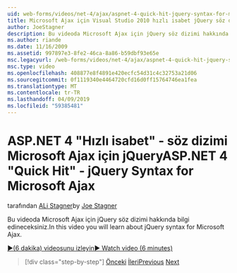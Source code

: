 ```yaml
---
uid: web-forms/videos/net-4/ajax/aspnet-4-quick-hit-jquery-syntax-for-microsoft-ajax
title: Microsoft Ajax için Visual Studio 2010 hızlı isabet jQuery söz dizimi | Microsoft Docs
author: JoeStagner
description: Bu videoda Microsoft Ajax için jQuery söz dizimi hakkında bilgi edineceksiniz.
ms.author: riande
ms.date: 11/16/2009
ms.assetid: 997897e3-8fe2-46ca-8a86-b59dbf93e65e
msc.legacyurl: /web-forms/videos/net-4/ajax/aspnet-4-quick-hit-jquery-syntax-for-microsoft-ajax
msc.type: video
ms.openlocfilehash: 408877e8f4891e420ecfc54d31c4c32753a21d06
ms.sourcegitcommit: 0f1119340e4464720cfd16d0ff15764746ea1fea
ms.translationtype: MT
ms.contentlocale: tr-TR
ms.lasthandoff: 04/09/2019
ms.locfileid: "59385481"
---
```

# <a name="aspnet-4-quick-hit---jquery-syntax-for-microsoft-ajax"></a><span data-ttu-id="f7419-103">ASP.NET 4 "Hızlı isabet" - söz dizimi Microsoft Ajax için jQuery</span><span class="sxs-lookup"><span data-stu-id="f7419-103">ASP.NET 4 "Quick Hit" - jQuery Syntax for Microsoft Ajax</span></span>

<span data-ttu-id="f7419-104">tarafından [ALi Stagner](https://github.com/JoeStagner)</span><span class="sxs-lookup"><span data-stu-id="f7419-104">by [Joe Stagner](https://github.com/JoeStagner)</span></span>

<span data-ttu-id="f7419-105">Bu videoda Microsoft Ajax için jQuery söz dizimi hakkında bilgi edineceksiniz.</span><span class="sxs-lookup"><span data-stu-id="f7419-105">In this video you will learn about jQuery syntax for Microsoft Ajax.</span></span> 

[<span data-ttu-id="f7419-106">&#9654;(6 dakika) videosunu izleyin</span><span class="sxs-lookup"><span data-stu-id="f7419-106">&#9654; Watch video (6 minutes)</span></span>](https://channel9.msdn.com/Blogs/ASP-NET-Site-Videos/aspnet-4-quick-hit-jquery-syntax-for-microsoft-ajax)

> [!div class="step-by-step"]
> <span data-ttu-id="f7419-107">[Önceki](aspnet-4-quick-hit-the-scriptloader.md)
> [İleri](aspnet-4-quick-hit-ajax-data-templates.md)</span><span class="sxs-lookup"><span data-stu-id="f7419-107">[Previous](aspnet-4-quick-hit-the-scriptloader.md)
[Next](aspnet-4-quick-hit-ajax-data-templates.md)</span></span>

